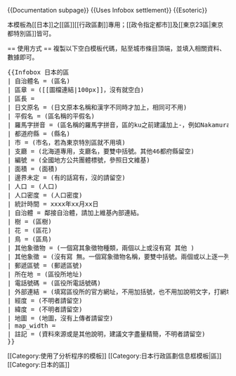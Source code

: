 <includeonly><!-- 在這裡加入模板的保護標識 --></includeonly><noinclude>{{Documentation subpage}}</noinclude>
{{Uses Infobox settlement}}
{{Esoteric}}
<!-- 請在這條線之下編輯模板的說明文件 -->

本模板為[[日本]]之[[區]][[行政區劃]]專用；[[政令指定都市]]及[[東京23區|東京都特別區]]皆可。

== 使用方式 ==
複製以下空白模板代碼，貼至城市條目頂端，並填入相關資料、數據即可。

<pre>
{{Infobox 日本的區
| 自治體名 = (區名)
| 區章 = ([[圖檔連結|100px]]，沒有就空白)
| 區長 = 
| 日文原名 = (日文原本名稱和漢字不同時才加上，相同可不用)
| 平假名 = (區名稱的平假名)
| 羅馬字拼音 = (區名稱的羅馬字拼音，區的ku之前建議加上-，例如Nakamura-ku)
| 都道府縣 = (縣名)
| 市 = (市名，若為東京特別區就不用填)
| 支廳 = (北海道專用，支廳名，要雙中括號。其他46都府縣留空)
| 編號 = (全國地方公共團體標號，參照日文維基)
| 面積 = (面積)
| 邊界未定 = (有的話寫有，沒的請留空)
| 人口 = (人口)
| 人口密度 = (人口密度)
| 統計時間 = xxxx年xx月xx日
| 自治體 = 鄰接自治體，請加上維基內部連結。
| 樹 = (區樹)
| 花 = (區花)
| 鳥 = (區鳥)
| 其他象徵物 = (一個寫其象徵物種類，兩個以上或沒有寫 其他 )
| 其他象徵 = (沒有寫 無。一個寫象徵物名稱，要雙中括號。兩個或以上逐一列出種類：[[名稱]])
| 郵遞區號 = (郵遞區號)
| 所在地 = (區役所地址)
| 電話號碼 = (區役所電話號碼)
| 外部連結 = (填寫區役所的官方網址，不用加括號，也不用加說明文字，打網址就好)
| 經度 = (不明者請留空)
| 緯度 = (不明者請留空)
| 地圖 = (地圖，沒有上傳者請留空)
| map_width = 
| 註記 = (資料來源或是其他說明，建議文字盡量精簡，不明者請留空)
}}
</pre>

<includeonly>
<!-- 請在以下加入模板分類 -->
[[Category:使用了分析程序的模板]]
[[Category:日本行政區劃信息框模板|區]]
[[Category:日本的區]]
</includeonly>